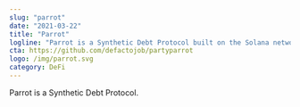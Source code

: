 ```yaml
---
slug: "parrot"
date: "2021-03-22"
title: "Parrot"
logline: "Parrot is a Synthetic Debt Protocol built on the Solana network."
cta: https://github.com/defactojob/partyparrot
logo: /img/parrot.svg
category: DeFi
---
```


Parrot is a Synthetic Debt Protocol.
